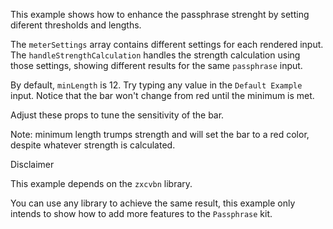 This example shows how to enhance the passphrase strenght by setting diferent thresholds and lengths.

The `meterSettings` array contains different settings for each rendered input. The `handleStrengthCalculation` handles the strength calculation using those settings, showing different results for the same `passphrase` input.

By default, `minLength` is 12. Try typing any value in the `Default Example` input. Notice that the bar won't change from red until the minimum is met.

Adjust these props to tune the sensitivity of the bar.

Note: minimum length trumps strength and will set the bar to a red color, despite whatever strength is calculated.

<div class="pb_pill_kit_warning"><div class="pb_title_kit_size_4 pb_pill_text">Disclaimer</div></div>

This example depends on the `zxcvbn` library.

You can use any library to achieve the same result, this example only intends to show how to add more features to the `Passphrase` kit.
